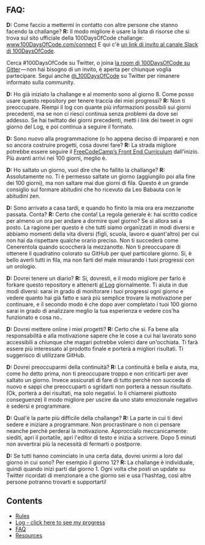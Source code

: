 ## FAQ:
  **D:** Come faccio a mettermi in contatto con altre persone che stanno facendo la challange?
  **R:** Il modo migliore è usare la lista di risorse che si trova sul sito ufficiale della 100DaysOfCode challange:
  www.100DaysOfCode.com/connect
  E qui c'è [un link di invito al canale Slack di 100DaysOfCode](https://www.100daysofcode.com/slack).

  Cerca #100DaysOfCode su Twitter, o joina [la room di 100DaysOfCode su Gitter](https://gitter.im/Kallaway/100DaysOfCode) — non hai bisogno di un invito, è aperta per chiunque voglia partecipare. Segui anche [@_100DaysOfCode](https://twitter.com/_100DaysOfCode) su Twitter per rimanere informato sulla community.

  **D:** Ho già iniziato la challange e al momento sono al giorno 8. Come posso usare questo repository per tenere traccia dei miei progressi?
  **R:** Non ti preoccupare. Riempi il log con quante più informazioni possibili sui giorni precedenti, ma se non ci riesci continua senza problemi da dove sei addesso. Se hai twittato dei giorni precedenti, metti i link dei tweet in ogni giorno del Log, e poi continua a seguire il formato.

  **D:** Sono nuovo alla programmazione (o ho appena deciso di imparare) e non so ancora costruire progetti, cosa dovrei fare?
  **R:** La strada migliore potrebbe essere seguire il [FreeCodeCamp’s Front End Curriculum](https://www.freecodecamp.com/) dall'inizio. Più avanti arrivi nei 100 giorni, meglio è.

  **D:** Ho saltato un giorno, vuol dire che ho fallito la challange?
  **R:** Assolutamente no. Ti è permesso saltate un giorno (aggiungilo poi alla fine dei 100 giorni), ma non saltare mai due giorni di fila. Questo è un grande consiglio sul formare abitudini che ho ricevuto da Leo Babauta con le abitudini zen.

  **D:** Sono arrivato a casa tardi, e quando ho finito la mia ora era mezzanotte passata. Conta?
  **R:** Certo che conta! La regola generale è: hai scritto codice per almeno un ora per andare a dormire quel giorno? Se si allora sei a posto.
  La ragione per questo è che tutti siamo organizzati in modi diversi e abbiamo momenti della vita diversi (figli, scuola, lavoro e quant'altro) per cui non hai da rispettare qualche orario preciso. Non ti succederà come Cenerentola quando scoccherà la mezzanotte.
  Non ti preoccupare di ottenere il quadratino colorato su GitHub per quel particolare giorno. Si, è bello averli tutti in fila, ma non farti del male misurando i tuoi progressi con un orologio.

  **D:** Dovrei tenere un diario?
  **R:** Si, dovresti, e il modo migliore per farlo è forkare questo repository e attenerti [al Log](log.md) giornalmente. Ti aiuta in due modi diversi: sarai in grado di monitorare i tuoi progressi ogni giorno e vedere quanto hai già fatto e sarà più semplice trovare la motivazione per continuare, e il secondo modo è che dopo aver completato i tuoi 100 giorno sarai in grado di analizzare meglio la tua esperienza e vedere cos'ha funzionato e cosa no..

  **D:** Dovrei mettere online i miei progetti?
  **R:** Certo che si. Fa bene alla responsabilità e alla motivazione sapere che le cose a cui hai lavorato sono accessibili a chiunque che magari potrebbe volerci dare un'occhiata. Ti farà essere più interessato al prodotto finale e porterà a migliori risultati. Ti suggerisco di utilizzare GitHub.

  **D:** Dovrei preoccuparmi della continuità?
  **R:** La continuità è bella e aiuta, ma, come ho detto prima, non ti preoccupare troppo e non criticarti per aver saltato un giorno. Invece assicurati di fare di tutto perchè non succeda di nuovo e sappi che preoccuparti o sgridarti non porterà a nessun risultato. (Ok, porterà a dei risultati, ma solo negativi. Io li chiamerei piuttosto conseguenze) Il modo migliore per uscire da uno stato emozionale negativo è sedersi e programmare.

  **D:** Qual'è la parte più difficile della challange?
  **R:** La parte in cui ti devi sedere e iniziare a programmare. Non procrastinare o non ci pensare neanche perchè perderai la motivazione. Approccialo meccanicamente: siediti, apri il portatile, apri l'editor di testo e inizia a scrivere. Dopo 5 minuti non avvertirai più la necessità di fermarti o postporre.

  **D:** Se tutti hanno cominciato in una certa data, dovrei unirmi a loro dal giorno in cui sono? Per esempio il giorno 12?
  **R:** La challange è individuale, quindi quando inizi parti dal giorno 1. Ogni volta che posti un update su Twitter ricordati di menzionare a che giorno sei e usa l'hashtag, così altre persone potranno trovarti e supportarti!

## Contents
* [Rules](rules.md)
* [Log - click here to see my progress](log.md)
* [FAQ](FAQ.md)
* [Resources](resources.md)
